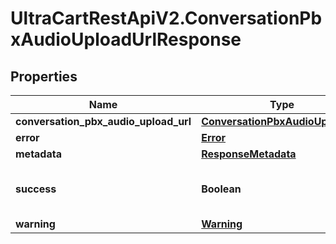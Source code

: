# UltraCartRestApiV2.ConversationPbxAudioUploadUrlResponse

## Properties

Name | Type | Description | Notes
------------ | ------------- | ------------- | -------------
**conversation_pbx_audio_upload_url** | [**ConversationPbxAudioUploadUrl**](ConversationPbxAudioUploadUrl.md) |  | [optional] 
**error** | [**Error**](Error.md) |  | [optional] 
**metadata** | [**ResponseMetadata**](ResponseMetadata.md) |  | [optional] 
**success** | **Boolean** | Indicates if API call was successful | [optional] 
**warning** | [**Warning**](Warning.md) |  | [optional] 


